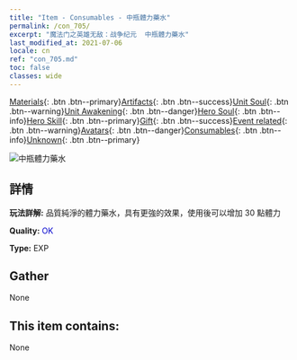 ```yaml
---
title: "Item - Consumables - 中瓶體力藥水"
permalink: /con_705/
excerpt: "魔法门之英雄无敌：战争纪元  中瓶體力藥水"
last_modified_at: 2021-07-06
locale: cn
ref: "con_705.md"
toc: false
classes: wide
---
```

 [Materials](/ItemsCN/){: .btn .btn--primary}[Artifacts](/ItemsCN/Artifacts/){: .btn .btn--success}[Unit Soul](/ItemsCN/UnitSoul/){: .btn .btn--warning}[Unit Awakening](/ItemsCN/UnitAwakening/){: .btn .btn--danger}[Hero Soul](/ItemsCN/HeroSoul/){: .btn .btn--info}[Hero Skill](/ItemsCN/HeroSkill/){: .btn .btn--primary}[Gift](/ItemsCN/Gift/){: .btn .btn--success}[Event related](/ItemsCN/Events/){: .btn .btn--warning}[Avatars](/ItemsCN/Avatars/){: .btn .btn--danger}[Consumables](/ItemsCN/Consumables/){: .btn .btn--info}[Unknown](/ItemsCN/Unknown/){: .btn .btn--primary}

 ![中瓶體力藥水](/images/t/i_505.png)

## 詳情
 **玩法詳解:** 品質純淨的體力藥水，具有更強的效果，使用後可以增加 30 點體力

 **Quality:** <span style="color: #0000CD">OK</span>

 **Type:** EXP

## Gather

  None

## This item contains:

  None

